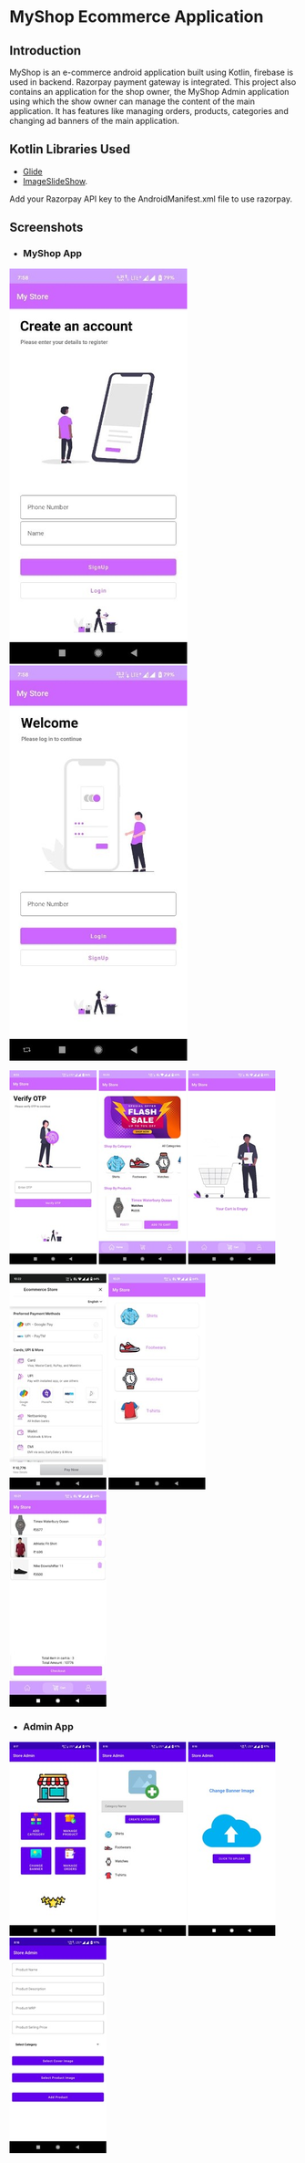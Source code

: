 # MyShop Ecommerce Application
## Introduction
 MyShop is an e-commerce android application built using Kotlin, firebase is used in backend. Razorpay payment gateway is integrated. This project also contains an application for the shop owner, the MyShop Admin application using which the show owner can manage the content of the main application. It has features like managing orders, products, categories and changing ad banners of the main application.

## Kotlin Libraries Used
 * [Glide][1]
 * [ImageSlideShow][2].

[1]:https://bumptech.github.io/glide/
[2]: https://github.com/denzcoskun/ImageSlideshow

Add your Razorpay API key to the AndroidManifest.xml file to use razorpay.

## Screenshots
* ### MyShop App
 ![alt text](./Screenshot/Picture1.jpg)              ![alt text](./Screenshot/Picture2.jpg)

![alt text](./Screenshot/Picture3.jpg)
![alt text](./Screenshot/Picture4.jpg)
![alt text](./Screenshot/Picture5.jpg)

![alt text](./Screenshot/Picture6.jpg)
![alt text](./Screenshot/Picture7.jpg)
![alt text](./Screenshot/Picture8.jpg)
* ### Admin App 
![alt text](./Screenshot/Picture9.jpg)
![alt text](./Screenshot/Picture10.jpg)
![alt text](./Screenshot/Picture11.jpg)
![alt text](./Screenshot/Picture12.jpg)